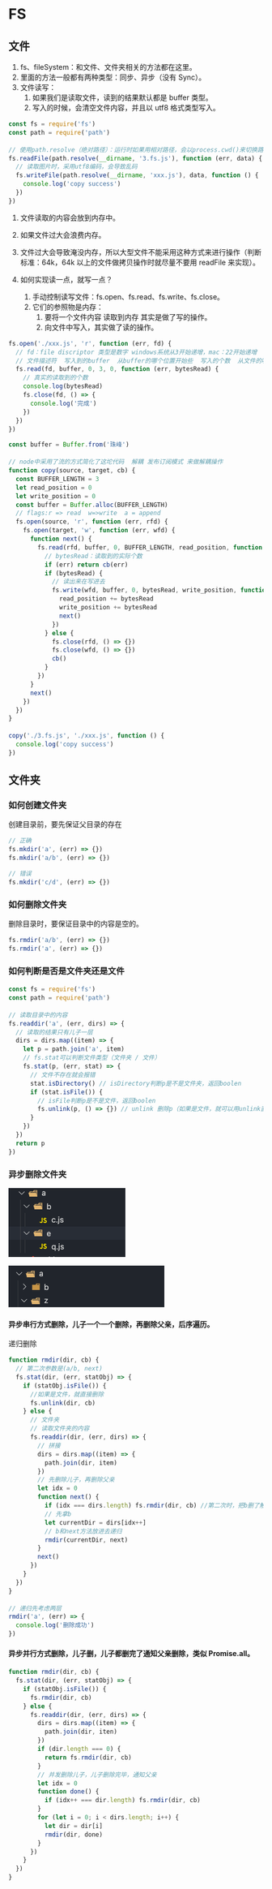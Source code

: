 # FS

## 文件

1. fs、fileSystem：和文件、文件夹相关的方法都在这里。
2. 里面的方法一般都有两种类型：同步、异步（没有 Sync）。
3. 文件读写：
   1. 如果我们是读取文件，读到的结果默认都是 buffer 类型。
   2. 写入的时候，会清空文件内容，并且以 utf8 格式类型写入。

```js
const fs = require('fs')
const path = require('path')

// 使用path.resolve（绝对路径）：运行时如果用相对路径，会以process.cwd()来切换路径，可能会导致不同路径下运行结果不同
fs.readFile(path.resolve(__dirname, '3.fs.js'), function (err, data) {
  // 读取图片时，采用utf8编码，会导致乱码
  fs.writeFile(path.resolve(__dirname, 'xxx.js'), data, function () {
    console.log('copy success')
  })
})
```

1. 文件读取的内容会放到内存中。
2. 如果文件过大会浪费内存。
3. 文件过大会导致淹没内存，所以大型文件不能采用这种方式来进行操作（判断标准：64k，64k 以上的文件做拷贝操作时就尽量不要用 readFile 来实现）。

4. 如何实现读一点，就写一点？
   1. 手动控制读写文件：fs.open、fs.read、fs.write、fs.close。
   2. 它们的参照物是内存：
      1. 要将一个文件内容 读取到内存 其实是做了写的操作。
      2. 向文件中写入，其实做了读的操作。

```js
fs.open('./xxx.js', 'r', function (err, fd) {
  // fd：file discriptor 类型是数字 windows系统从3开始递增，mac：22开始递增
  // 文件描述符  写入到的buffer  从buffer的哪个位置开始些  写入的个数  从文件的哪个位置开始读取
  fs.read(fd, buffer, 0, 3, 0, function (err, bytesRead) {
    // 真实的读取到的个数
    console.log(bytesRead)
    fs.close(fd, () => {
      console.log('完成')
    })
  })
})
```

```js
const buffer = Buffer.from('珠峰')

// node中采用了流的方式简化了这坨代码  解耦 发布订阅模式 来做解耦操作
function copy(source, target, cb) {
  const BUFFER_LENGTH = 3
  let read_position = 0
  let write_position = 0
  const buffer = Buffer.alloc(BUFFER_LENGTH)
  // flags:r => read  w=>write  a = append
  fs.open(source, 'r', function (err, rfd) {
    fs.open(target, 'w', function (err, wfd) {
      function next() {
        fs.read(rfd, buffer, 0, BUFFER_LENGTH, read_position, function (err, bytesRead) {
          // bytesRead：读取到的实际个数
          if (err) return cb(err)
          if (bytesRead) {
            // 读出来在写进去
            fs.write(wfd, buffer, 0, bytesRead, write_position, function (err, written) {
              read_position += bytesRead
              write_position += bytesRead
              next()
            })
          } else {
            fs.close(rfd, () => {})
            fs.close(wfd, () => {})
            cb()
          }
        })
      }
      next()
    })
  })
}

copy('./3.fs.js', './xxx.js', function () {
  console.log('copy success')
})
```

## 文件夹

### 如何创建文件夹

创建目录前，要先保证父目录的存在

```js
// 正确
fs.mkdir('a', (err) => {})
fs.mkdir('a/b', (err) => {})
```

```js
// 错误
fs.mkdir('c/d', (err) => {})
```

### 如何删除文件夹

删除目录时，要保证目录中的内容是空的。

```js
fs.rmdir('a/b', (err) => {})
fs.rmdir('a', (err) => {})
```

### 如何判断是否是文件夹还是文件

```js
const fs = require('fs')
const path = require('path')

// 读取目录中的内容
fs.readdir('a', (err, dirs) => {
  // 读取的结果只有儿子一层
  dirs = dirs.map((item) => {
    let p = path.join('a', item)
    // fs.stat可以判断文件类型（文件夹 / 文件）
    fs.stat(p, (err, stat) => {
      // 文件不存在就会报错
      stat.isDirectory() // isDirectory判断p是不是文件夹，返回boolen
      if (stat.isFile()) {
        // isFile判断p是不是文件，返回boolen
        fs.unlink(p, () => {}) // unlink 删除p（如果是文件，就可以用unlink直接删除）
      }
    })
  })
  return p
})
```

### 异步删除文件夹

![fs_async1](image/fs_async1.png)

![fs_async2](image/fs_async2.png)

#### 异步串行方式删除，儿子一个一个删除，再删除父亲，后序遍历。

递归删除

```js
function rmdir(dir, cb) {
  // 第二次参数是(a/b, next)
  fs.stat(dir, (err, statObj) => {
    if (statObj.isFile()) {
      //如果是文件，就直接删除
      fs.unlink(dir, cb)
    } else {
      // 文件夹
      // 读取文件夹的内容
      fs.readdir(dir, (err, dirs) => {
        // 拼接
        dirs = dirs.map((item) => {
          path.join(dir, item)
        })
        // 先删除儿子，再删除父亲
        let idx = 0
        function next() {
          if (idx === dirs.length) fs.rmdir(dir, cb) //第二次时，把b删了触发回调函数next
          // 先拿b
          let currentDir = dirs[idx++]
          // b和next方法放进去递归
          rmdir(currentDir, next)
        }
        next()
      })
    }
  })
}

// 递归先考虑两层
rmdir('a', (err) => {
  console.log('删除成功')
})
```

#### 异步并行方式删除，儿子删，儿子都删完了通知父亲删除，类似 Promise.all。

```js
function rmdir(dir, cb) {
  fs.stat(dir, (err, statObj) => {
    if (statObj.isFile()) {
      fs.rmdir(dir, cb)
    } else {
      fs.readdir(dir, (err, dirs) => {
        dirs = dirs.map((item) => {
          path.join(dir, iten)
        })
        if (dir.length === 0) {
          return fs.rmdir(dir, cb)
        }
        // 并发删除儿子，儿子删除完毕，通知父亲
        let idx = 0
        function done() {
          if (idx++ === dir.length) fs.rmdir(dir, cb)
        }
        for (let i = 0; i < dirs.length; i++) {
          let dir = dir[i]
          rmdir(dir, done)
        }
      })
    }
  })
}
```
